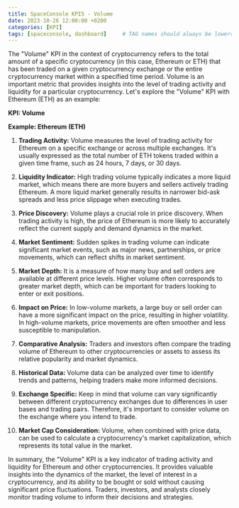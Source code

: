 ```yaml
---
title: SpaceConsole KPI5 - Volume
date: 2023-10-26 12:00:00 +0200
categories: [KPI]
tags: [spaceconsole, dashboard]     # TAG names should always be lowercase
---
```


The "Volume" KPI in the context of cryptocurrency refers to the total amount of a specific cryptocurrency (in this case, Ethereum or ETH) that has been traded on a given cryptocurrency exchange or the entire cryptocurrency market within a specified time period. Volume is an important metric that provides insights into the level of trading activity and liquidity for a particular cryptocurrency. Let's explore the "Volume" KPI with Ethereum (ETH) as an example:

**KPI: Volume**

**Example: Ethereum (ETH)**

1. **Trading Activity:** Volume measures the level of trading activity for Ethereum on a specific exchange or across multiple exchanges. It's usually expressed as the total number of ETH tokens traded within a given time frame, such as 24 hours, 7 days, or 30 days.

2. **Liquidity Indicator:** High trading volume typically indicates a more liquid market, which means there are more buyers and sellers actively trading Ethereum. A more liquid market generally results in narrower bid-ask spreads and less price slippage when executing trades.

3. **Price Discovery:** Volume plays a crucial role in price discovery. When trading activity is high, the price of Ethereum is more likely to accurately reflect the current supply and demand dynamics in the market.

4. **Market Sentiment:** Sudden spikes in trading volume can indicate significant market events, such as major news, partnerships, or price movements, which can reflect shifts in market sentiment.

5. **Market Depth:** It is a measure of how many buy and sell orders are available at different price levels. Higher volume often corresponds to greater market depth, which can be important for traders looking to enter or exit positions.

6. **Impact on Price:** In low-volume markets, a large buy or sell order can have a more significant impact on the price, resulting in higher volatility. In high-volume markets, price movements are often smoother and less susceptible to manipulation.

7. **Comparative Analysis:** Traders and investors often compare the trading volume of Ethereum to other cryptocurrencies or assets to assess its relative popularity and market dynamics.

8. **Historical Data:** Volume data can be analyzed over time to identify trends and patterns, helping traders make more informed decisions.

9. **Exchange Specific:** Keep in mind that volume can vary significantly between different cryptocurrency exchanges due to differences in user bases and trading pairs. Therefore, it's important to consider volume on the exchange where you intend to trade.

10. **Market Cap Consideration:** Volume, when combined with price data, can be used to calculate a cryptocurrency's market capitalization, which represents its total value in the market.

In summary, the "Volume" KPI is a key indicator of trading activity and liquidity for Ethereum and other cryptocurrencies. It provides valuable insights into the dynamics of the market, the level of interest in a cryptocurrency, and its ability to be bought or sold without causing significant price fluctuations. Traders, investors, and analysts closely monitor trading volume to inform their decisions and strategies.